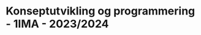 Konseptutvikling og programmering - 1IMA - 2023/2024
====================================================